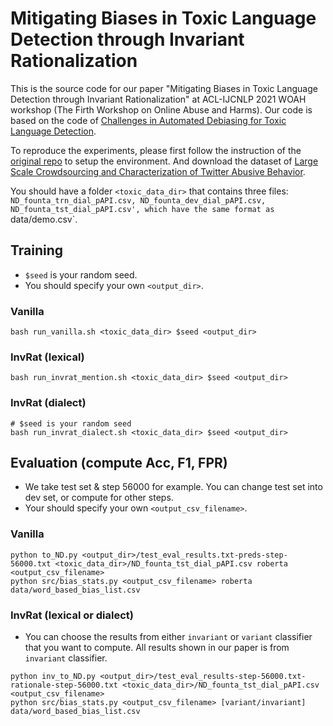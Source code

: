# Mitigating Biases in Toxic Language Detection through Invariant Rationalization

This is the source code for our paper "Mitigating Biases in Toxic Language Detection through Invariant Rationalization" at ACL-IJCNLP 2021 WOAH workshop (The Firth Workshop on Online Abuse and Harms).
Our code is based on the code of [Challenges in Automated Debiasing for Toxic Language Detection](https://arxiv.org/pdf/2102.00086.pdf).

To reproduce the experiments, please first follow the instruction of the [original repo](https://github.com/XuhuiZhou/Toxic_Debias) to setup the environment. And download the dataset of [Large Scale Crowdsourcing and Characterization of Twitter Abusive Behavior](https://arxiv.org/abs/1802.00393).

You should have a folder `<toxic_data_dir>` that contains three files: `ND_founta_trn_dial_pAPI.csv, ND_founta_dev_dial_pAPI.csv, ND_founta_tst_dial_pAPI.csv', which have the same format as `data/demo.csv`. 

## Training

- `$seed` is your random seed.
- You should specify your own `<output_dir>`.

### Vanilla
```
bash run_vanilla.sh <toxic_data_dir> $seed <output_dir>
```

### InvRat (lexical)
```
bash run_invrat_mention.sh <toxic_data_dir> $seed <output_dir>
```

### InvRat (dialect)
```
# $seed is your random seed
bash run_invrat_dialect.sh <toxic_data_dir> $seed <output_dir>
```

## Evaluation (compute Acc, F1, FPR)

- We take test set & step 56000 for example. You can change test set into dev set, or compute for other steps.
- Your should specify your own `<output_csv_filename>`.

### Vanilla
```
python to_ND.py <output_dir>/test_eval_results.txt-preds-step-56000.txt <toxic_data_dir>/ND_founta_tst_dial_pAPI.csv roberta <output_csv_filename>
python src/bias_stats.py <output_csv_filename> roberta data/word_based_bias_list.csv
```

### InvRat (lexical or dialect)

- You can choose the results from either `invariant` or `variant` classifier that you want to compute. All results shown in our paper is from `invariant` classifier.

```
python inv_to_ND.py <output_dir>/test_eval_results-step-56000.txt-rationale-step-56000.txt <toxic_data_dir>/ND_founta_tst_dial_pAPI.csv <output_csv_filename>
python src/bias_stats.py <output_csv_filename> [variant/invariant] data/word_based_bias_list.csv
```
